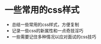 # 一些常用的css样式

- 总结一些常用的css样式，方便复制
- 记录一些css的新属性和一点奇技淫巧
- 一些需要记住多种情况以应对面试的css技巧


 <!-- > talk is cheap show me the code -->
